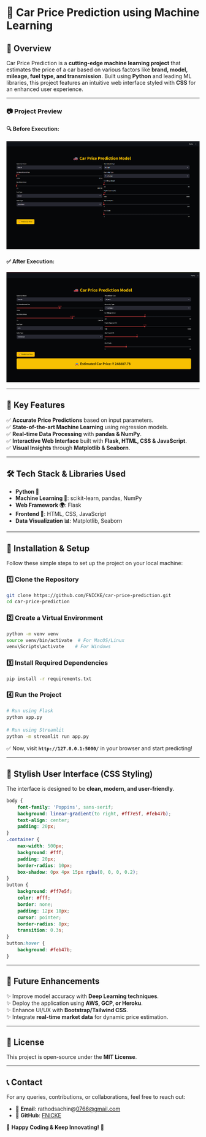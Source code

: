 # 🚗 Car Price Prediction using Machine Learning

## 🌟 Overview
Car Price Prediction is a **cutting-edge machine learning project** that estimates the price of a car based on various factors like **brand, model, mileage, fuel type, and transmission**. Built using **Python** and leading ML libraries, this project features an intuitive web interface styled with **CSS** for an enhanced user experience.

---
### 📷 Project Preview
#### 🔍 Before Execution:
![Before Execution](Car%20Price%20Prediction/image.png)

#### ✅ After Execution:
![After Execution](Car%20Price%20Prediction/Screenshot%202025-03-15%20001911.png)

---
## 🚀 Key Features
✅ **Accurate Price Predictions** based on input parameters.  
✅ **State-of-the-art Machine Learning** using regression models.  
✅ **Real-time Data Processing** with **pandas & NumPy**.  
✅ **Interactive Web Interface** built with **Flask, HTML, CSS & JavaScript**.  
✅ **Visual Insights** through **Matplotlib & Seaborn**.

---
## 🛠️ Tech Stack & Libraries Used
- **Python 🐍**
- **Machine Learning 🤖**: scikit-learn, pandas, NumPy
- **Web Framework 🌍**: Flask
- **Frontend 🎨**: HTML, CSS, JavaScript
- **Data Visualization 📊**: Matplotlib, Seaborn

---
## 🔧 Installation & Setup
Follow these simple steps to set up the project on your local machine:

### 1️⃣ Clone the Repository
```bash
git clone https://github.com/FNICKE/car-price-prediction.git
cd car-price-prediction
```

### 2️⃣ Create a Virtual Environment
```bash
python -m venv venv
source venv/bin/activate  # For MacOS/Linux
venv\Scripts\activate    # For Windows
```

### 3️⃣ Install Required Dependencies
```bash
pip install -r requirements.txt
```

### 4️⃣ Run the Project
```bash
# Run using Flask
python app.py

# Run using Streamlit
python -m streamlit run app.py
```
✅ Now, visit **`http://127.0.0.1:5000/`** in your browser and start predicting!

---
## 🎨 Stylish User Interface (CSS Styling)
The interface is designed to be **clean, modern, and user-friendly**.

```css
body {
    font-family: 'Poppins', sans-serif;
    background: linear-gradient(to right, #ff7e5f, #feb47b);
    text-align: center;
    padding: 20px;
}
.container {
    max-width: 500px;
    background: #fff;
    padding: 20px;
    border-radius: 10px;
    box-shadow: 0px 4px 15px rgba(0, 0, 0, 0.2);
}
button {
    background: #ff7e5f;
    color: #fff;
    border: none;
    padding: 12px 18px;
    cursor: pointer;
    border-radius: 8px;
    transition: 0.3s;
}
button:hover {
    background: #feb47b;
}
```

---
## 🔮 Future Enhancements
✨ Improve model accuracy with **Deep Learning techniques**.  
✨ Deploy the application using **AWS, GCP, or Heroku**.  
✨ Enhance UI/UX with **Bootstrap/Tailwind CSS**.  
✨ Integrate **real-time market data** for dynamic price estimation.

---
## 📜 License
This project is open-source under the **MIT License**.

---
## 📞 Contact
For any queries, contributions, or collaborations, feel free to reach out:
- 📧 **Email**: rathodsachin@0766@gmail.com
- 🔗 **GitHub**: [FNICKE](https://github.com/FNICKE)

🚀 **Happy Coding & Keep Innovating!** 🚀

